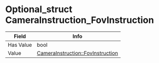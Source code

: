 # Optional_struct CameraInstruction_FovInstruction

<table><thead><tr><th>Field</th><th>Info</th></tr></thead><tbody>
<tr><td>Has Value</td><td>bool</td></tr>
<tr><td>Value</td><td><a href="../types/CameraInstruction_FovInstruction.md">CameraInstruction::FovInstruction</a></td></tr>
</tbody></table>